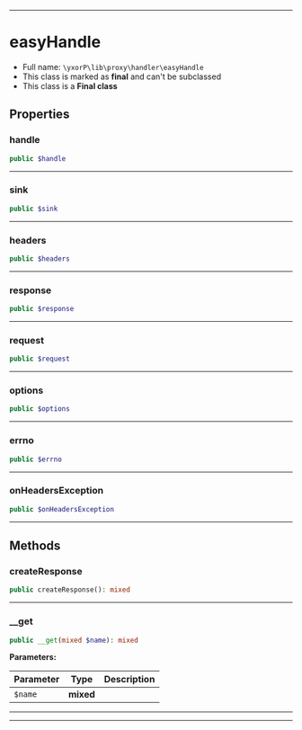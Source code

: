 ***

# easyHandle





* Full name: `\yxorP\lib\proxy\handler\easyHandle`
* This class is marked as **final** and can't be subclassed
* This class is a **Final class**



## Properties


### handle



```php
public $handle
```






***

### sink



```php
public $sink
```






***

### headers



```php
public $headers
```






***

### response



```php
public $response
```






***

### request



```php
public $request
```






***

### options



```php
public $options
```






***

### errno



```php
public $errno
```






***

### onHeadersException



```php
public $onHeadersException
```






***

## Methods


### createResponse



```php
public createResponse(): mixed
```











***

### __get



```php
public __get(mixed $name): mixed
```








**Parameters:**

| Parameter | Type | Description |
|-----------|------|-------------|
| `$name` | **mixed** |  |




***


***

